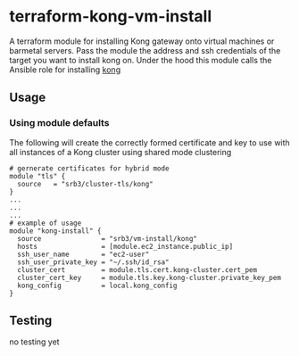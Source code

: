 # terraform-kong-vm-install

A terraform module for installing Kong gateway
onto virtual machines or barmetal servers.
Pass the module the address and ssh credentials
of the target you want to install kong on.
Under the hood this module calls the Ansible role
for installing [kong](https://github.com/srb3/ansible-role-kong-gateway)

## Usage

### Using module defaults

The following will create the correctly formed
certificate and key to use with all instances of
a Kong cluster using shared mode clustering

```HCL
# gernerate certificates for hybrid mode
module "tls" {
  source   = "srb3/cluster-tls/kong"
}
...
...
...
# example of usage
module "kong-install" {
  source               = "srb3/vm-install/kong"
  hosts                = [module.ec2_instance.public_ip]
  ssh_user_name        = "ec2-user"
  ssh_user_private_key = "~/.ssh/id_rsa"
  cluster_cert         = module.tls.cert.kong-cluster.cert_pem
  cluster_cert_key     = module.tls.key.kong-cluster.private_key_pem
  kong_config          = local.kong_config
}
```

## Testing

no testing yet
